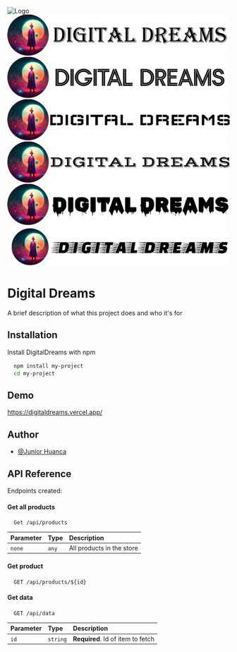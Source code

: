 
![Logo](https://dev-to-uploads.s3.amazonaws.com/uploads/articles/th5xamgrr6se0x5ro4g6.png)
![Alt text](src/assets/Logos/Designer%20(3).png)
![Alt text](src/assets/Logos/Designer%20(4).png)
![Alt text](src/assets/Logos/Designer%20(5).png)
![Alt text](src/assets/Logos/Designer%20(6).png)
![Alt text](src/assets/Logos/Designer%20(7).png)
![Alt text](src/assets/Logos/Designer%20(8).png)



# Digital Dreams

A brief description of what this project does and who it's for


## Installation

Install DigitalDreams with npm

```bash
  npm install my-project
  cd my-project
```
    
## Demo

https://digitaldreams.vercel.app/


## Author

- [@Junior Huanca](https://github.com/JuniorHuanca)


## API Reference
Endpoints created:

#### Get all products

```http
  Get /api/products
```

| Parameter | Type     | Description                |
| :-------- | :------- | :------------------------- |
| `none` | `any` | All products in the store |

#### Get product

```http
  GET /api/products/${id}
```

#### Get data
```http
  GET /api/data
```

| Parameter | Type     | Description                       |
| :-------- | :------- | :-------------------------------- |
| `id`      | `string` | **Required**. Id of item to fetch |

